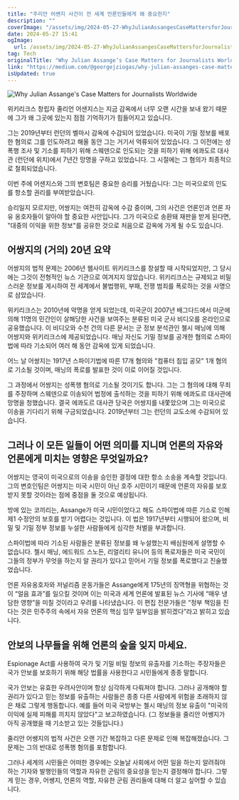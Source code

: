 ```yaml
---
title: "주리안 어쌘지 사건이 전 세계 언론인들에게 왜 중요한지"
description: ""
coverImage: "/assets/img/2024-05-27-WhyJulianAssangesCaseMattersforJournalistsWorldwide_0.png"
date: 2024-05-27 15:41
ogImage:
  url: /assets/img/2024-05-27-WhyJulianAssangesCaseMattersforJournalistsWorldwide_0.png
tag: Tech
originalTitle: "Why Julian Assange’s Case Matters for Journalists Worldwide"
link: "https://medium.com/@georgejziogas/why-julian-assanges-case-matters-for-journalists-worldwide-0e343fb19d7a"
isUpdated: true
---
```


![Why Julian Assange's Case Matters for Journalists Worldwide](/assets/img/2024-05-27-WhyJulianAssangesCaseMattersforJournalistsWorldwide_0.png)

위키리크스 창립자 줄리언 어샌지스는 지금 감옥에서 너무 오랜 시간을 보내 왔기 때문에 그가 왜 그곳에 있는지 점점 기억하기가 힘들어지고 있습니다.

그는 2019년부터 런던의 벨마시 감옥에 수감되어 있었습니다. 미국이 기밀 정보를 배포한 혐의로 그를 인도하려고 해올 동안 그는 거기서 억류되어 있었습니다. 그 이전에는 성 폭행 조사 및 기소를 피하기 위해 스웨덴으로 인도되는 것을 피하기 위해 에콰도르 대사관 (런던에 위치)에서 7년간 망명을 구하고 있었습니다. 그 시절에는 그 혐의가 최종적으로 철회되었습니다.

이번 주에 어샌지스와 그의 변호팀은 중요한 승리를 거뒀습니다: 그는 미국으로의 인도를 항소할 권리를 부여받았습니다.

<!-- cozy-coder - 수평 -->

<ins class="adsbygoogle"
     style="display:block"
     data-ad-client="ca-pub-4877378276818686"
     data-ad-slot="1107185301"
     data-ad-format="auto"
     data-full-width-responsive="true"></ins>

<script>
     (adsbygoogle = window.adsbygoogle || []).push({});
</script>

승리일지 모르지만, 어쌍지는 여전히 감옥에 수감 중이며, 그의 사건은 언론인과 언론 자유 옹호자들이 알아야 할 중요한 사안입니다. 그가 미국으로 송환돼 재판을 받게 된다면, "대중의 이익을 위한 정보"를 공유한 것으로 처음으로 감옥에 가게 될 수도 있습니다.

## 어쌍지의 (거의) 20년 요약

어쌍지의 법적 문제는 2006년 웹사이트 위키리크스를 창설할 때 시작되었지만, 그 당시에는 그것이 전형적인 뉴스 기관으로 여겨지지 않았습니다. 위키리크스는 규제되고 비밀스러운 정보를 게시하여 전 세계에서 불법행위, 부패, 전쟁 범죄를 폭로하는 것을 사명으로 삼았습니다.

위키리크스는 2010년에 악명을 얻게 되었는데, 미국군이 2007년 배그다드에서 미군에 의해 11명의 민간인이 살해당한 사건을 보여주는 분류된 미국 군사 비디오를 온라인으로 공유했습니다. 이 비디오와 수천 건의 다른 문서는 군 정보 분석관인 첼시 매닝에 의해 어쌍지와 위키리크스에 제공되었습니다. 매닝 자신도 기밀 정보를 공개한 혐의로 스파이법에 따라 기소되어 여러 해 동안 감옥에 있게 되었습니다.

<!-- cozy-coder - 수평 -->

<ins class="adsbygoogle"
     style="display:block"
     data-ad-client="ca-pub-4877378276818686"
     data-ad-slot="1107185301"
     data-ad-format="auto"
     data-full-width-responsive="true"></ins>

<script>
     (adsbygoogle = window.adsbygoogle || []).push({});
</script>

어느 날 어쌍지는 1917년 스파이기법에 따른 17개 혐의와 "컴퓨터 침입 공모" 1개 혐의로 기소될 것이며, 매닝의 폭로를 발표한 것이 이로 이어질 것입니다.

그 과정에서 어쌍지는 성폭행 혐의로 기소될 것이기도 합니다. 그는 그 혐의에 대해 무죄를 주장하며 스웨덴으로 이송되어 법정에 출석하는 것을 피하기 위해 에콰도르 대사관에 망명을 청했습니다. 결국 에콰도르 대사관 당국은 어쌍지를 내쫓았으며 그는 미국으로 이송을 기다리기 위해 구금되었습니다. 2019년부터 그는 런던의 교도소에 수감되어 있습니다.

## 그러나 이 모든 일들이 어떤 의미를 지니며 언론의 자유와 언론에게 미치는 영향은 무엇일까요?

어쌍지는 영국이 미국으로의 이송을 승인한 결정에 대한 항소 소송을 계속할 것입니다. 그의 변호인팀은 어쌍지는 미국 시민이 아닌 호주 시민이기 때문에 언론의 자유를 보호받지 못할 것이라는 점에 중점을 둘 것으로 예상됩니다.

<!-- cozy-coder - 수평 -->

<ins class="adsbygoogle"
     style="display:block"
     data-ad-client="ca-pub-4877378276818686"
     data-ad-slot="1107185301"
     data-ad-format="auto"
     data-full-width-responsive="true"></ins>

<script>
     (adsbygoogle = window.adsbygoogle || []).push({});
</script>

방에 있는 코끼리는, Assange가 미국 시민이었다고 해도 스파이법에 따른 기소로 인해 제1 수정안의 보호를 받기 어렵다는 것입니다. 이 법은 1917년부터 시행되어 왔으며, 비밀 및 기밀 정부 정보를 누설한 사람들에게 심각한 처벌을 부과합니다.

스파이법에 따라 기소된 사람들은 분류된 정보를 왜 누설했는지 배심원에게 설명할 수 없습니다. 첼시 매닝, 에드워드 스노든, 리얼리티 유니어 등의 폭로자들은 미국 국민이 그들의 정부가 무엇을 하는지 알 권리가 있다고 믿어서 기밀 정보를 폭로했다고 진술했었습니다.

언론 자유옹호자와 저널리즘 운동가들은 Assange에게 175년의 징역형을 위협하는 것이 “얼음 효과”를 일으킬 것이며 이는 미국과 세계 언론에 발표된 뉴스 기사에 “매우 냉담한 영향”을 미칠 것이라고 우려를 나타냈습니다. 이 편집 전문가들은 “정부 책임을 진다는 것은 민주주의 속에서 자유 언론의 핵심 임무 일부임을 밝히겠다”라고 밝히고 있습니다.

## 안보의 나무들을 위해 언론의 숲을 잊지 마세요.

<!-- cozy-coder - 수평 -->

<ins class="adsbygoogle"
     style="display:block"
     data-ad-client="ca-pub-4877378276818686"
     data-ad-slot="1107185301"
     data-ad-format="auto"
     data-full-width-responsive="true"></ins>

<script>
     (adsbygoogle = window.adsbygoogle || []).push({});
</script>

Espionage Act를 사용하여 국가 및 기밀 비밀 정보의 유출자를 기소하는 주장자들은 국가 안보를 보호하기 위해 해당 법률을 사용한다고 시민들에게 종종 말합니다.

국가 안보는 유효한 우려사안이며 항상 심각하게 다뤄져야 합니다. 그러나 공개해야 할 권리가 있다고 믿는 정보를 유출하는 사람들은 종종 다른 사람에게 위험을 초래하지 않은 채로 그렇게 행동합니다. 예를 들어 미국 국방부는 첼시 매닝의 정보 유출이 "미국의 이익에 실제 피해를 끼치지 않았다"고 보고하였습니다. (그 정보들을 줄리안 어쌩지가 아직 공개했을 때 기소받고 있는 것들입니다.)

줄리안 어쌩지의 법적 사건은 오랜 기간 복잡하고 다른 문제로 인해 복잡해졌습니다. 그 문제는 그의 반대로 성폭행 혐의를 포함합니다.

그러나 세계의 시민들은 어떠한 경우에는 오늘날 사회에서 어떤 일을 하는지 알려줘야 하는 기자와 발행인들의 역할과 자유한 군림의 중요성을 믿는지 결정해야 합니다. 그렇게 믿는 경우, 어쌩지, 언론의 역할, 자유한 군림 권리들에 대해 더 알고 싶어할 수 있습니다.

